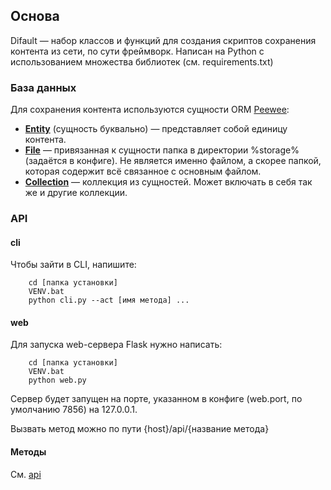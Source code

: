## Основа

Difault — набор классов и функций для создания скриптов сохранения контента из сети, по сути фреймворк. Написан на Python с использованием множества библиотек (см. requirements.txt)

### База данных

Для сохранения контента используются сущности ORM [Peewee](https://docs.peewee-orm.com/en/latest/): 

- [**Entity**](entity.md) (сущность буквально) — представляет собой единицу контента.
- [**File**](file.md) — привязанная к сущности папка в директории %storage% (задаётся в конфиге). Не является именно файлом, а скорее папкой, которая содержит всё связанное с основным файлом.
- [**Collection**](collection.md) — коллекция из сущностей. Может включать в себя так же и другие коллекции.

### API

#### cli

Чтобы зайти в CLI, напишите:
```
    cd [папка установки]
    VENV.bat
    python cli.py --act [имя метода] ...
```

#### web

Для запуска web-сервера Flask нужно написать:
```
    cd [папка установки]
    VENV.bat
    python web.py
```

Сервер будет запущен на порте, указанном в конфиге (web.port, по умолчанию 7856) на 127.0.0.1.

Вызвать метод можно по пути {host}/api/{название метода}

#### Методы

См. [api](api.md)
